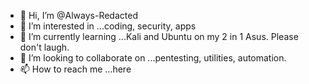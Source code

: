 - 👋 Hi, I’m @Always-Redacted
- 👀 I’m interested in ...coding, security, apps
- 🌱 I’m currently learning ...Kali and Ubuntu on my 2 in 1 Asus. Please don't laugh.
- 💞️ I’m looking to collaborate on ...pentesting, utilities, automation.
- 📫 How to reach me ...here

<!---
Always-Redacted/Always-Redacted is a ✨ special ✨ repository because its `README.md` (this file) appears on your GitHub profile.
You can click the Preview link to take a look at your changes.
--->
